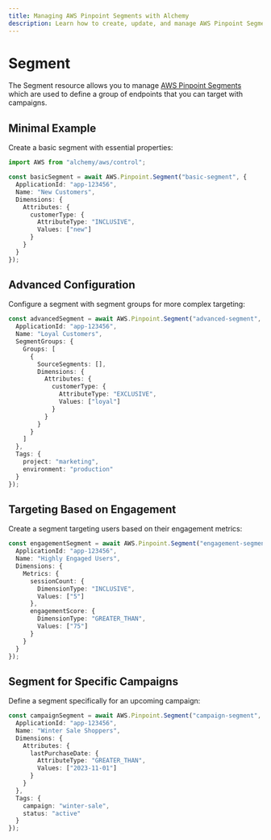 ```yaml
---
title: Managing AWS Pinpoint Segments with Alchemy
description: Learn how to create, update, and manage AWS Pinpoint Segments using Alchemy Cloud Control.
---
```


# Segment

The Segment resource allows you to manage [AWS Pinpoint Segments](https://docs.aws.amazon.com/pinpoint/latest/userguide/) which are used to define a group of endpoints that you can target with campaigns.

## Minimal Example

Create a basic segment with essential properties:

```ts
import AWS from "alchemy/aws/control";

const basicSegment = await AWS.Pinpoint.Segment("basic-segment", {
  ApplicationId: "app-123456", 
  Name: "New Customers",
  Dimensions: {
    Attributes: {
      customerType: {
        AttributeType: "INCLUSIVE",
        Values: ["new"]
      }
    }
  }
});
```

## Advanced Configuration

Configure a segment with segment groups for more complex targeting:

```ts
const advancedSegment = await AWS.Pinpoint.Segment("advanced-segment", {
  ApplicationId: "app-123456", 
  Name: "Loyal Customers",
  SegmentGroups: {
    Groups: [
      {
        SourceSegments: [],
        Dimensions: {
          Attributes: {
            customerType: {
              AttributeType: "EXCLUSIVE",
              Values: ["loyal"]
            }
          }
        }
      }
    ]
  },
  Tags: {
    project: "marketing",
    environment: "production"
  }
});
```

## Targeting Based on Engagement

Create a segment targeting users based on their engagement metrics:

```ts
const engagementSegment = await AWS.Pinpoint.Segment("engagement-segment", {
  ApplicationId: "app-123456",
  Name: "Highly Engaged Users",
  Dimensions: {
    Metrics: {
      sessionCount: {
        DimensionType: "INCLUSIVE",
        Values: ["5"]
      },
      engagementScore: {
        DimensionType: "GREATER_THAN",
        Values: ["75"]
      }
    }
  }
});
```

## Segment for Specific Campaigns

Define a segment specifically for an upcoming campaign:

```ts
const campaignSegment = await AWS.Pinpoint.Segment("campaign-segment", {
  ApplicationId: "app-123456",
  Name: "Winter Sale Shoppers",
  Dimensions: {
    Attributes: {
      lastPurchaseDate: {
        AttributeType: "GREATER_THAN",
        Values: ["2023-11-01"]
      }
    }
  },
  Tags: {
    campaign: "winter-sale",
    status: "active"
  }
});
```